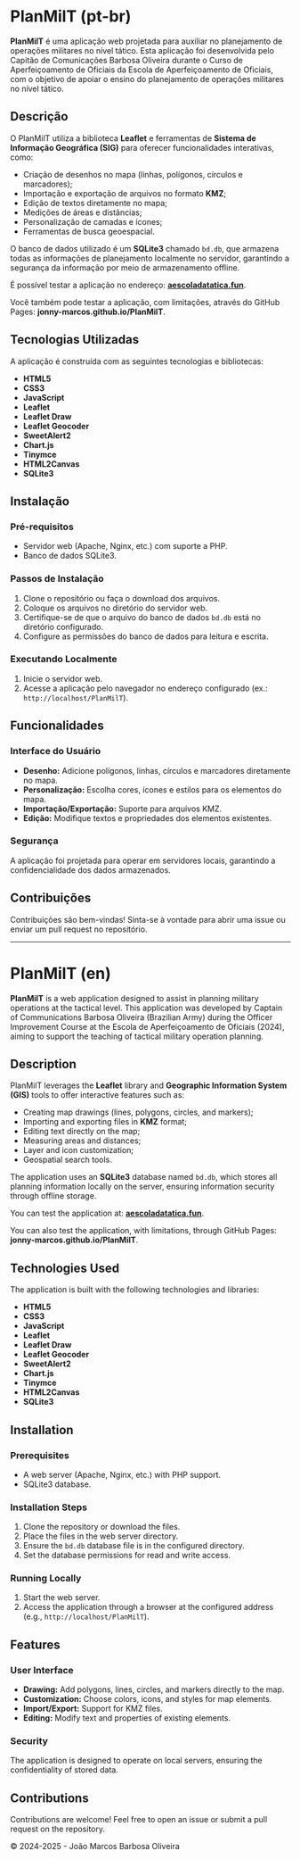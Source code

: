 # PlanMilT (pt-br)

**PlanMilT** é uma aplicação web projetada para auxiliar no planejamento de operações militares no nível tático. Esta aplicação foi desenvolvida pelo Capitão de Comunicações Barbosa Oliveira durante o Curso de Aperfeiçoamento de Oficiais da Escola de Aperfeiçoamento de Oficiais, com o objetivo de apoiar o ensino do planejamento de operações militares no nível tático.

## Descrição

O PlanMilT utiliza a biblioteca **Leaflet** e ferramentas de **Sistema de Informação Geográfica (SIG)** para oferecer funcionalidades interativas, como:

- Criação de desenhos no mapa (linhas, polígonos, círculos e marcadores);
- Importação e exportação de arquivos no formato **KMZ**;
- Edição de textos diretamente no mapa;
- Medições de áreas e distâncias;
- Personalização de camadas e ícones;
- Ferramentas de busca geoespacial.

O banco de dados utilizado é um **SQLite3** chamado `bd.db`, que armazena todas as informações de planejamento localmente no servidor, garantindo a segurança da informação por meio de armazenamento offline.

É possível testar a aplicação no endereço: **[aescoladatatica.fun](http://aescoladatatica.fun)**.

Você também pode testar a aplicação, com limitações, através do GitHub Pages: **jonny-marcos.github.io/PlanMilT**.

## Tecnologias Utilizadas

A aplicação é construída com as seguintes tecnologias e bibliotecas:

- **HTML5**
- **CSS3**
- **JavaScript**
- **Leaflet**
- **Leaflet Draw**
- **Leaflet Geocoder**
- **SweetAlert2**
- **Chart.js**
- **Tinymce**
- **HTML2Canvas**
- **SQLite3**

## Instalação

### Pré-requisitos

- Servidor web (Apache, Nginx, etc.) com suporte a PHP.
- Banco de dados SQLite3.

### Passos de Instalação

1. Clone o repositório ou faça o download dos arquivos.
2. Coloque os arquivos no diretório do servidor web.
3. Certifique-se de que o arquivo do banco de dados `bd.db` está no diretório configurado.
4. Configure as permissões do banco de dados para leitura e escrita.

### Executando Localmente

1. Inicie o servidor web.
2. Acesse a aplicação pelo navegador no endereço configurado (ex.: `http://localhost/PlanMilT`).

## Funcionalidades

### Interface do Usuário
- **Desenho:** Adicione polígonos, linhas, círculos e marcadores diretamente no mapa.
- **Personalização:** Escolha cores, ícones e estilos para os elementos do mapa.
- **Importação/Exportação:** Suporte para arquivos KMZ.
- **Edição:** Modifique textos e propriedades dos elementos existentes.

### Segurança
A aplicação foi projetada para operar em servidores locais, garantindo a confidencialidade dos dados armazenados.

## Contribuições
Contribuições são bem-vindas! Sinta-se à vontade para abrir uma issue ou enviar um pull request no repositório.

---

# PlanMilT (en)

**PlanMilT** is a web application designed to assist in planning military operations at the tactical level. This application was developed by Captain of Communications Barbosa Oliveira (Brazilian Army) during the Officer Improvement Course at the Escola de Aperfeiçoamento de Oficiais (2024), aiming to support the teaching of tactical military operation planning.

## Description

PlanMilT leverages the **Leaflet** library and **Geographic Information System (GIS)** tools to offer interactive features such as:

- Creating map drawings (lines, polygons, circles, and markers);
- Importing and exporting files in **KMZ** format;
- Editing text directly on the map;
- Measuring areas and distances;
- Layer and icon customization;
- Geospatial search tools.

The application uses an **SQLite3** database named `bd.db`, which stores all planning information locally on the server, ensuring information security through offline storage.

You can test the application at: **[aescoladatatica.fun](http://aescoladatatica.fun/PlanMilT/)**.

You can also test the application, with limitations, through GitHub Pages: **jonny-marcos.github.io/PlanMilT**.

## Technologies Used

The application is built with the following technologies and libraries:

- **HTML5**
- **CSS3**
- **JavaScript**
- **Leaflet**
- **Leaflet Draw**
- **Leaflet Geocoder**
- **SweetAlert2**
- **Chart.js**
- **Tinymce**
- **HTML2Canvas**
- **SQLite3**

## Installation

### Prerequisites

- A web server (Apache, Nginx, etc.) with PHP support.
- SQLite3 database.

### Installation Steps

1. Clone the repository or download the files.
2. Place the files in the web server directory.
3. Ensure the `bd.db` database file is in the configured directory.
4. Set the database permissions for read and write access.

### Running Locally

1. Start the web server.
2. Access the application through a browser at the configured address (e.g., `http://localhost/PlanMilT`).

## Features

### User Interface
- **Drawing:** Add polygons, lines, circles, and markers directly to the map.
- **Customization:** Choose colors, icons, and styles for map elements.
- **Import/Export:** Support for KMZ files.
- **Editing:** Modify text and properties of existing elements.

### Security
The application is designed to operate on local servers, ensuring the confidentiality of stored data.

## Contributions
Contributions are welcome! Feel free to open an issue or submit a pull request on the repository.

© 2024-2025 - João Marcos Barbosa Oliveira
